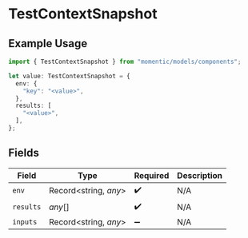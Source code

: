 # TestContextSnapshot

## Example Usage

```typescript
import { TestContextSnapshot } from "momentic/models/components";

let value: TestContextSnapshot = {
  env: {
    "key": "<value>",
  },
  results: [
    "<value>",
  ],
};
```

## Fields

| Field                 | Type                  | Required              | Description           |
| --------------------- | --------------------- | --------------------- | --------------------- |
| `env`                 | Record<string, *any*> | :heavy_check_mark:    | N/A                   |
| `results`             | *any*[]               | :heavy_check_mark:    | N/A                   |
| `inputs`              | Record<string, *any*> | :heavy_minus_sign:    | N/A                   |